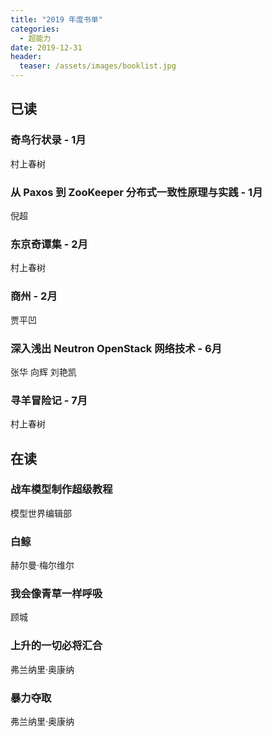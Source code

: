 ```yaml
---
title: "2019 年度书单"
categories:
  - 超能力
date: 2019-12-31
header:
  teaser: /assets/images/booklist.jpg
---
```


## 已读

### 奇鸟行状录 - 1月
村上春树

### 从 Paxos 到 ZooKeeper 分布式一致性原理与实践 - 1月
倪超

### 东京奇谭集 - 2月
村上春树

### 商州 - 2月
贾平凹

### 深入浅出 Neutron OpenStack 网络技术 - 6月
张华 向辉 刘艳凯

### 寻羊冒险记 - 7月
村上春树

## 在读

### 战车模型制作超级教程
模型世界编辑部

### 白鲸
赫尔曼·梅尔维尔

### 我会像青草一样呼吸
顾城

### 上升的一切必将汇合
弗兰纳里·奥康纳

### 暴力夺取
弗兰纳里·奥康纳
